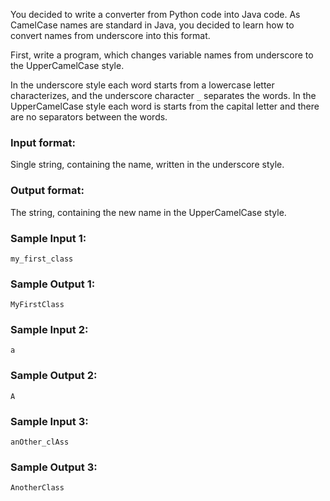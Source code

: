You decided to write a converter from Python code into Java code. 
As CamelCase names are standard in Java, you decided to learn how to convert
names from underscore into this format.

First, write a program, which changes variable names from underscore to the
UpperCamelCase style.

In the underscore style each word starts from a lowercase letter characterizes,
and the underscore character `_` separates the words. In the UpperCamelCase
style each word is starts from the capital letter and there are no separators
between the words.

### Input format:

Single string, containing the name, written in the underscore style.

### Output format:

The string, containing the new name in the UpperCamelCase style.

### Sample Input 1:

```
my_first_class
```

### Sample Output 1:

```
MyFirstClass
```

### Sample Input 2:

```
a
```

### Sample Output 2:

```
A
```

### Sample Input 3:

```
anOther_clAss
```

### Sample Output 3:

```
AnotherClass
```
